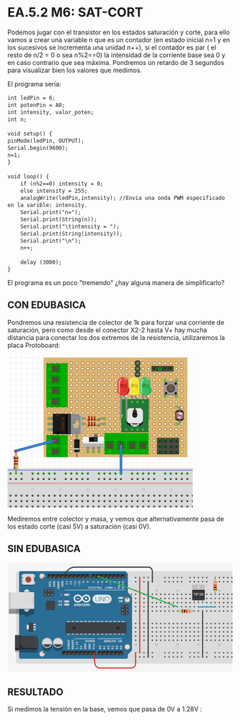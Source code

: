 # EA.5.2 M6: SAT-CORT

Podemos jugar con el transistor en los estados saturación y corte, para ello vamos a crear una variable n que es un contador \(en estado inicial n=1 y en los sucesivos se incrementa una unidad n++\), si el contador es par \( el resto de n/2 = 0 o sea n%2==0\) la intensidad de la corriente base sea 0 y en caso contrario que sea máxima. Pondremos un retardo de 3 segundos para visualizar bien los valores que medimos.

El programa sería:

```text
int ledPin = 6;
int potenPin = A0;
int intensity, valor_poten;
int n;

void setup() {
pinMode(ledPin, OUTPUT);
Serial.begin(9600);
n=1;
}

void loop() {
    if (n%2==0) intensity = 0;
    else intensity = 255;
    analogWrite(ledPin,intensity); //Envia una onda PWM especificado en la varible: intensity.
    Serial.print("n=");
    Serial.print(String(n));
    Serial.print("\tintensity = ");
    Serial.print(String(intensity));
    Serial.print("\n");
    n++;

    delay (3000);
}
```

El programa es un poco "tremendo" ¿hay alguna manera de simplificarlo?

## CON EDUBASICA

Pondremos una resistencia de colector de 1k para forzar una corriente de saturación, pero como desde el conector X2-2 hasta V+ hay mucha distancia para conectar los dos extremos de la resistencia, utilizaremos la placa Protoboard:

![](../../../.gitbook/assets/m3img0.3.png)

Mediremos entre colector y masa, y vemos que alternativamente pasa de los estado corte \(casi 5V\) a saturación \(casi 0V\).

## SIN EDUBASICA

![](../../../.gitbook/assets/sinedubasica-corte-sat.png)

## RESULTADO

Si medimos la tensión en la base, vemos que pasa de 0V a 1.28V :


